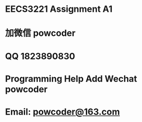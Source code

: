 # EECS3221 Assignment A1
# 加微信 powcoder

# QQ 1823890830

# Programming Help Add Wechat powcoder

# Email: powcoder@163.com

